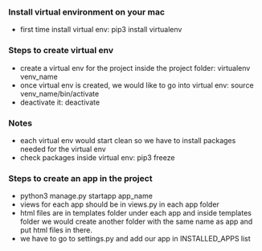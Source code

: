 ### Install virtual environment on your mac
* first time install virtual env: pip3 install virtualenv

### Steps to create virtual env
* create a virtual env for the project inside the project folder: virtualenv venv_name
* once virtual env is created, we would like to go into virtual env: source venv_name/bin/activate
* deactivate it: deactivate

### Notes
* each virtual env would start clean so we have to install packages needed for the virtual env
* check packages inside virtual env: pip3 freeze

### Steps to create an app in the project
* python3 manage.py startapp app_name
* views for each app should be in views.py in each app folder
* html files are in templates folder under each app and inside templates folder we would create another folder with the same name as app and put html files in there.
* we have to go to settings.py and add our app in INSTALLED_APPS list
